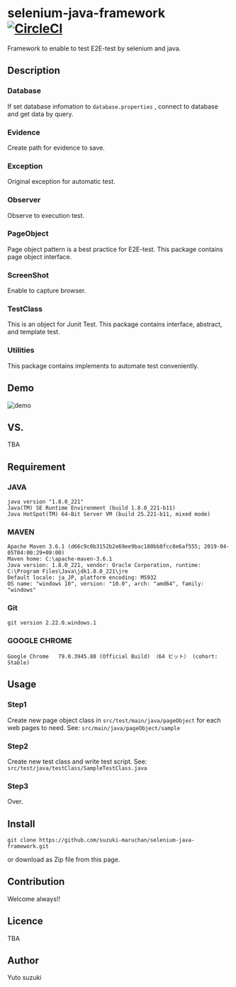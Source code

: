 selenium-java-framework　[![CircleCI](https://circleci.com/gh/suzuki-maruchan/selenium-java-framework/tree/master.svg?style=svg&circle-token=0d02ec8332f0b2a1f002d0d8471cf8163783cfb2)](https://circleci.com/gh/suzuki-maruchan/selenium-java-framework/tree/master)
====
Framework to enable to test E2E-test by selenium and java.

## Description
### Database
If set database infomation to `database.properties` , connect to database and get data by query.

### Evidence
Create path for evidence to save.

### Exception
Original exception for automatic test.

### Observer
Observe to execution test.

### PageObject
Page object pattern is a best practice for E2E-test. This package contains page object interface.

### ScreenShot
Enable to capture browser.

### TestClass
This is an object for Junit Test. This package contains interface, abstract, and template test.

### Utilities
This package contains implements to automate test conveniently.

## Demo
![demo](https://user-images.githubusercontent.com/34160750/72681797-7bbe4400-3b0a-11ea-9037-c3d30395e254.gif)

## VS.
TBA

## Requirement
### JAVA
~~~
java version "1.8.0_221"
Java(TM) SE Runtime Environment (build 1.8.0_221-b11)
Java HotSpot(TM) 64-Bit Server VM (build 25.221-b11, mixed mode)
~~~

### MAVEN
~~~
Apache Maven 3.6.1 (d66c9c0b3152b2e69ee9bac180bb8fcc8e6af555; 2019-04-05T04:00:29+09:00)
Maven home: C:\apache-maven-3.6.1
Java version: 1.8.0_221, vendor: Oracle Corporation, runtime: C:\Program Files\Java\jdk1.8.0_221\jre
Default locale: ja_JP, platform encoding: MS932
OS name: "windows 10", version: "10.0", arch: "amd64", family: "windows"
~~~

### Git
~~~
git version 2.22.0.windows.1
~~~

### GOOGLE CHROME
~~~
Google Chrome   79.0.3945.88 (Official Build) （64 ビット） (cohort: Stable)
~~~

## Usage
### Step1
Create new page object class in `src/test/main/java/pageObject` for each web pages to need.
See: `src/main/java/pageObject/sample`

### Step2
Create new test class and write test script.
See: `src/test/java/testClass/SampleTestClass.java`

### Step3
Over.

## Install
~~~
git clone https://github.com/suzuki-maruchan/selenium-java-framework.git
~~~

or download as Zip file from this page.

## Contribution
Welcome always!!

## Licence
TBA

## Author
Yuto suzuki
